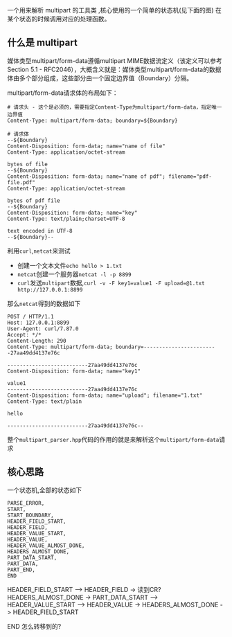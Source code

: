 一个用来解析 multipart 的工具类 ,核心使用的一个简单的状态机(见下面的图)
在某个状态的时候调用对应的处理函数。


## 什么是 multipart


媒体类型multipart/form-data遵循multipart MIME数据流定义（该定义可以参考Section 5.1 - RFC2046），大概含义就是：媒体类型multipart/form-data的数据体由多个部分组成，这些部分由一个固定边界值（Boundary）分隔。

multipart/form-data请求体的布局如下：

```
# 请求头 - 这个是必须的，需要指定Content-Type为multipart/form-data，指定唯一边界值
Content-Type: multipart/form-data; boundary=${Boundary}

# 请求体
--${Boundary}
Content-Disposition: form-data; name="name of file"
Content-Type: application/octet-stream

bytes of file
--${Boundary}
Content-Disposition: form-data; name="name of pdf"; filename="pdf-file.pdf"
Content-Type: application/octet-stream

bytes of pdf file
--${Boundary}
Content-Disposition: form-data; name="key"
Content-Type: text/plain;charset=UTF-8

text encoded in UTF-8
--${Boundary}--
```

利用`curl`,`netcat`来测试

- 创建一个文本文件`echo hello > 1.txt`
- `netcat`创建一个服务器`netcat -l -p 8899`
- `curl`发送`multipart`数据,`curl -v -F key1=value1 -F upload=@1.txt http://127.0.0.1:8899`

那么`netcat`得到的数据如下

```
POST / HTTP/1.1
Host: 127.0.0.1:8899
User-Agent: curl/7.87.0
Accept: */*
Content-Length: 290
Content-Type: multipart/form-data; boundary=------------------------27aa49dd4137e76c

--------------------------27aa49dd4137e76c
Content-Disposition: form-data; name="key1"

value1
--------------------------27aa49dd4137e76c
Content-Disposition: form-data; name="upload"; filename="1.txt"
Content-Type: text/plain

hello

--------------------------27aa49dd4137e76c--
```

整个`multipart_parser.hpp`代码的作用的就是来解析这个`multipart/form-data`请求

## 核心思路

一个状态机,全部的状态如下

```
PARSE_ERROR,
START,
START_BOUNDARY,
HEADER_FIELD_START,
HEADER_FIELD,
HEADER_VALUE_START,
HEADER_VALUE,
HEADER_VALUE_ALMOST_DONE,
HEADERS_ALMOST_DONE,
PART_DATA_START,
PART_DATA,
PART_END,
END
```
HEADER_FIELD_START
-->
HEADER_FIELD    -> 读到CR?HEADERS_ALMOST_DONE -> PART_DATA_START
-->
HEADER_VALUE_START
-->
HEADER_VALUE
->
HEADERS_ALMOST_DONE
->
HEADER_FIELD_START


END  怎么转移到的?
